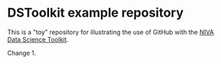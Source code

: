 # DSToolkit example repository

This is a "toy" repository for illustrating the use of GitHub with the [NIVA Data Science Toolkit](https://github.com/NIVANorge/niva_datasci_toolkit).

Change 1.
